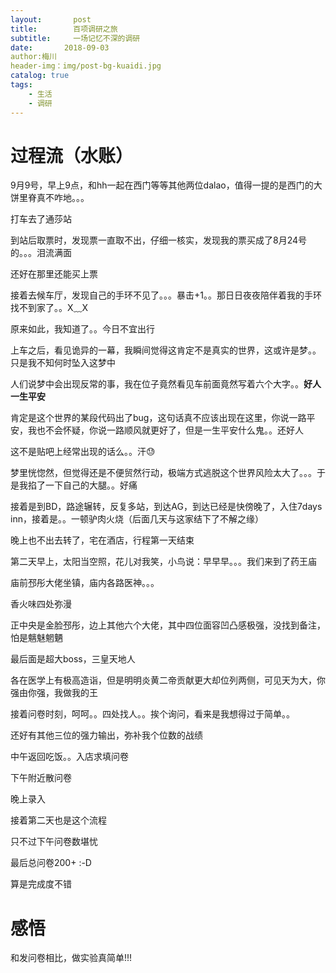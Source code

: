 ```yaml
---
layout:       post
title:        百项调研之旅
subtitle:     一场记忆不深的调研
date:       2018-09-03
author:梅川
header-img：img/post-bg-kuaidi.jpg
catalog: true
tags:
    - 生活
	- 调研
---
```

# 过程流（水账）

9月9号，早上9点，和hh一起在西门等等其他两位dalao，值得一提的是西门的大饼里脊真不咋地。。。

打车去了通莎站

到站后取票时，发现票一直取不出，仔细一核实，发现我的票买成了8月24号的。。。泪流满面

还好在那里还能买上票

接着去候车厅，发现自己的手环不见了。。。暴击+1。。那日日夜夜陪伴着我的手环找不到家了。。X﹏X

原来如此，我知道了。。今日不宜出行

上车之后，看见诡异的一幕，我瞬间觉得这肯定不是真实的世界，这或许是梦。。只是我不知何时坠入这梦中

人们说梦中会出现反常的事，我在位子竟然看见车前面竟然写着六个大字。。**好人一生平安**

肯定是这个世界的某段代码出了bug，这句话真不应该出现在这里，你说一路平安，我也不会怀疑，你说一路顺风就更好了，但是一生平安什么鬼。。还好人

这不是贴吧上经常出现的话么。。汗😓

梦里恍惚然，但觉得还是不便贸然行动，极端方式逃脱这个世界风险太大了。。。于是我掐了一下自己的大腿。。好痛

接着是到BD，路途辗转，反复多站，到达AG，到达已经是快傍晚了，入住7days inn，接着是。。一顿驴肉火烧（后面几天与这家结下了不解之缘）

晚上也不出去转了，宅在酒店，行程第一天结束

第二天早上，太阳当空照，花儿对我笑，小鸟说：早早早。。。我们来到了药王庙

庙前邳彤大佬坐镇，庙内各路医神。。。

香火味四处弥漫

正中央是金脸邳彤，边上其他六个大佬，其中四位面容凹凸感极强，没找到备注，怕是魑魅魍魉

最后面是超大boss，三皇天地人

各在医学上有极高造诣，但是明明炎黄二帝贡献更大却位列两侧，可见天为大，你强由你强，我做我的王

接着问卷时刻，呵呵。。四处找人。。挨个询问，看来是我想得过于简单。。

还好有其他三位的强力输出，弥补我个位数的战绩

中午返回吃饭。。入店求填问卷

下午附近散问卷

晚上录入

接着第二天也是这个流程

只不过下午问卷数堪忧

最后总问卷200+ :-D

算是完成度不错

# 感悟

和发问卷相比，做实验真简单!!!







